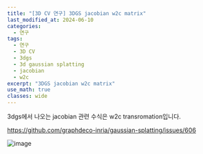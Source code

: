```yaml
---
title: "[3D CV 연구] 3DGS jacobian w2c matrix"
last_modified_at: 2024-06-10
categories:
  - 연구
tags:
  - 연구
  - 3D CV
  - 3dgs
  - 3d gaussian splatting
  - jacobian
  - w2c
excerpt: "3DGS jacobian w2c matrix"
use_math: true
classes: wide
---
```


3dgs에서 나오는 jacobian 관련 수식은 w2c transromation입니다.

https://github.com/graphdeco-inria/gaussian-splatting/issues/606

![image](https://github.com/sandokim/sandokim.github.io/assets/74639652/af5e1328-9fb0-4973-850b-50e9acbbf7f2)

